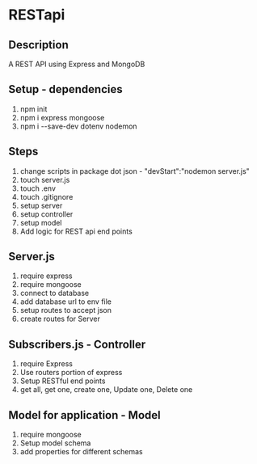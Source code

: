 # RESTapi

## Description
A REST API using Express and MongoDB

## Setup - dependencies
1. npm init
2. npm i express mongoose
3. npm i --save-dev dotenv nodemon

## Steps
1. change scripts in package dot json  - "devStart":"nodemon server.js"
2. touch server.js
3. touch .env
4. touch .gitignore
5. setup server
6. setup controller
7. setup model
8. Add logic for REST api end points

## Server.js
1. require express
2. require mongoose
3. connect to database
4. add database url to env file
5. setup routes to accept json
6. create routes for Server

## Subscribers.js - Controller
1. require Express
2. Use routers portion of express
3. Setup RESTful end points
4. get all, get one, create one, Update one, Delete one

## Model for application - Model
1. require mongoose
2. Setup model schema
3. add properties for different schemas

